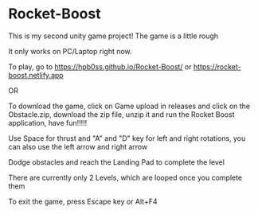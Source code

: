# Rocket-Boost

This is my second unity game project! The game is a little rough

It only works on PC/Laptop right now.

To play, go to https://hpb0ss.github.io/Rocket-Boost/ or https://rocket-boost.netlify.app

OR

To download the game, click on Game upload in releases and click on the Obstacle.zip, download the zip file, unzip it and run the Rocket Boost application, have fun!!!!!

Use Space for thrust and "A" and "D" key for left and right rotations, you can also use the left arrow and right arrow

Dodge obstacles and reach the Landing Pad to complete the level

There are currently only 2 Levels, which are looped once you complete them

To exit the game, press Escape key or Alt+F4
